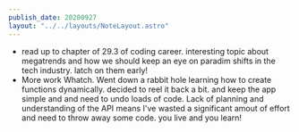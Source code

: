 ```yaml
---
publish_date: 20200927
layout: "../../layouts/NoteLayout.astro"
---
```

- read up to chapter of 29.3 of coding career. interesting topic about megatrends and how we should keep an eye on paradim shifts in the tech industry. latch on them early!
- More work Whatch. Went down a rabbit hole learning how to create functions dynamically. decided to reel it back a bit. and keep the app simple and and need to undo loads of code. Lack of planning and understanding of the API means I've wasted a significant amout of effort and need to throw away some code. you live and you learn!
